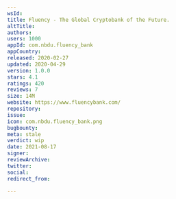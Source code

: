 ```yaml
---
wsId: 
title: Fluency - The Global Cryptobank of the Future.
altTitle: 
authors: 
users: 1000
appId: com.nbdu.fluency_bank
appCountry: 
released: 2020-02-27
updated: 2020-04-29
version: 1.0.0
stars: 4.1
ratings: 420
reviews: 7
size: 14M
website: https://www.fluencybank.com/
repository: 
issue: 
icon: com.nbdu.fluency_bank.png
bugbounty: 
meta: stale
verdict: wip
date: 2021-08-17
signer: 
reviewArchive: 
twitter: 
social: 
redirect_from: 

---
```


